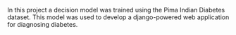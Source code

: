 In this project a decision model was trained using the Pima Indian Diabetes dataset. This model was used to develop a django-powered web application for diagnosing diabetes.
